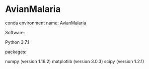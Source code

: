 # AvianMalaria

conda environment name: AvianMalaria

Software:

Python 3.7.1

packages: 
 
numpy (version 1.16.2)
matplotlib (version 3.0.3)
scipy (version 1.2.1)
